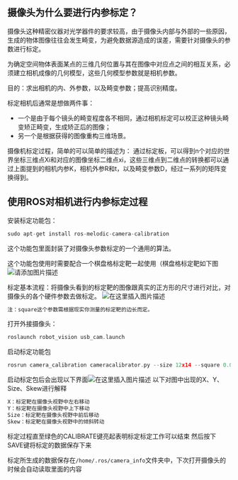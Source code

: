 ## 摄像头为什么要进行内参标定？

摄像头这种精密仪器对光学器件的要求较高，由于摄像头内部与外部的一些原因，生成的物体图像往往会发生畸变，为避免数据源造成的误差，需要针对摄像头的参数进行标定。

为确定空间物体表面某点的三维几何位置与其在图像中对应点之间的相互关系，必须建立相机成像的几何模型，这些几何模型参数就是相机参数。    

目的：求出相机的内、外参数，以及畸变参数；提高识别精度。

标定相机后通常是想做两件事：
- 一个是由于每个镜头的畸变程度各不相同，通过相机标定可以校正这种镜头畸变矫正畸变，生成矫正后的图像；
- 另一个是根据获得的图像重构三维场景。

摄像机标定过程，简单的可以简单的描述为：
通过标定板，可以得到n个对应的世界坐标三维点Xi和对应的图像坐标二维点xi，这些三维点到二维点的转换都可以通过上面提到的相机内参K，相机外参R和t，以及畸变参数D，经过一系列的矩阵变换得到。

## 使用ROS对相机进行内参标定过程
安装标定功能包：

```cpp
sudo apt-get install ros-melodic-camera-calibration
```
这个功能包里面封装了对摄像头参数标定的一个通用的算法。

这个功能包使用时需要配合一个棋盘格标定靶一起使用（棋盘格标定靶如下图
![请添加图片描述](https://img-blog.csdnimg.cn/60c361a1014a4efc899bcb400a151a38.png)


标定基本流程：将摄像头看到的标定靶的图像跟真实的正方形的尺寸进行对比，对摄像头的各个硬件参数去做标定。
![在这里插入图片描述](https://img-blog.csdnimg.cn/20201118213735642.png)

```cpp
注：square这个参数需根据现实你测量的标定靶的边长而定。
```

打开外接摄像头：

```cpp
roslaunch robot_vision usb_cam.launch
```
启动标定功能包

```cpp
rosrun camera_calibration cameracalibrator.py --size 12x14 --square 0.012 image:=/usb_cam/image_raw camera:=/usb_cam
```

启动标定包后会出现以下界面![在这里插入图片描述](https://img-blog.csdnimg.cn/20201214220353542.png?x-oss-process=image/watermark,type_ZmFuZ3poZW5naGVpdGk,shadow_10,text_aHR0cHM6Ly9ibG9nLmNzZG4ubmV0L3NlbmlvckM=,size_16,color_FFFFFF,t_70)
以下对图中出现的X、Y、Size、Skew进行解释

```cpp
X：标定靶在摄像头视野中左右移动
Y：标定靶在摄像头视野中上下移动
Size：标定靶在摄像头视野中前后移动
Skew：标定靶在摄像头视野中的倾斜转动
```

标定过程直至绿色的CALIBRATE键亮起表明标定标定工作可以结束
然后按下SAVE键将标定的数据保存下来




标定所生成的数据保存在`/home/.ros/camera_info`文件夹中，下次打开摄像头的时候会自动读取里面的内容





